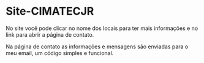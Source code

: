 # Site-CIMATECJR

No site você pode clicar no nome dos locais para ter mais informações e no link para abrir a página de contato.

Na página de contato as informações e mensagens são enviadas para o meu email, um código simples e funcional.
